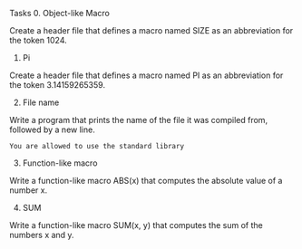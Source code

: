 Tasks
0. Object-like Macro

Create a header file that defines a macro named SIZE as an abbreviation for the token 1024.


1. Pi

Create a header file that defines a macro named PI as an abbreviation for the token 3.14159265359.


2. File name

Write a program that prints the name of the file it was compiled from, followed by a new line.

    You are allowed to use the standard library


3. Function-like macro

Write a function-like macro ABS(x) that computes the absolute value of a number x.


4. SUM

Write a function-like macro SUM(x, y) that computes the sum of the numbers x and y.
